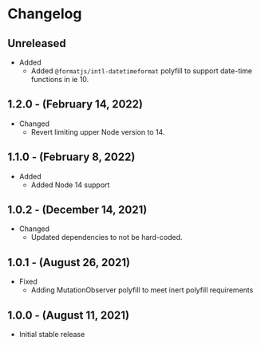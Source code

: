 # Changelog

## Unreleased

* Added
  * Added `@formatjs/intl-datetimeformat` polyfill to support date-time functions in ie 10.

## 1.2.0 - (February 14, 2022)

* Changed
  * Revert limiting upper Node version to 14.

## 1.1.0 - (February 8, 2022)

* Added
  * Added Node 14 support

## 1.0.2 - (December 14, 2021)

* Changed
  * Updated dependencies to not be hard-coded.

## 1.0.1 - (August 26, 2021)

* Fixed
  * Adding MutationObserver polyfill to meet inert polyfill requirements

## 1.0.0 - (August 11, 2021)

* Initial stable release
